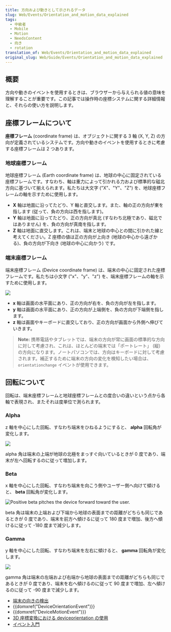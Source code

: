 ```yaml
---
title: 方向および動きとして示されるデータ
slug: Web/Events/Orientation_and_motion_data_explained
tags:
  - 中級者
  - Mobile
  - Motion
  - NeedsContent
  - 向き
  - rotation
translation_of: Web/Events/Orientation_and_motion_data_explained
original_slug: Web/Guide/Events/Orientation_and_motion_data_explained
---
```

## 概要

方向や動きのイベントを使用するときは、ブラウザーから与えられる値の意味を理解することが重要です。この記事では操作時の座標システムに関する詳細情報と、それらの使い方を説明します。

## 座標フレームについて

**座標フレーム** (coordinate frame) は、オブジェクトに関する 3 軸 (X, Y, Z) の方向が定義されているシステムです。方向や動きのイベントを使用するときに考慮する座標フレームは 2 つあります。

### 地球座標フレーム

地球座標フレーム (Earth coordinate frame) は、地球の中心に固定されている座標フレームです。すなわち、軸は重力によって引かれる力および標準的な磁北方向に基づいて揃えられます。私たちは大文字 ("X"、"Y"、"Z") を、地球座標フレームの軸を示すために使用します。

- **X** 軸は地面に沿ってたどり、Y 軸と直交します。また、軸の正の方向が東を指します (従って、負の方向は西を指します)。
- **Y** 軸は地面に沿ってたどり、正の方向が真北 (すなわち北極であり、磁北ではありません) を、負の方向が真南を指します。
- **Z** 軸は地面に直交します。これは、端末と地球の中心との間に引かれた線と考えてください。Z 座標の値は正の方向が上向き (地球の中心から遠ざかる)、負の方向が下向き (地球の中心に向かう) です。

### 端末座標フレーム

端末座標フレーム (Device coordinate frame) は、端末の中心に固定された座標フレームです。私たちは小文字 ("x"、"y"、"z") を、端末座標フレームの軸を示すために使用します。

![](axes.png)

- **x** 軸は画面の水平面にあり、正の方向が右を、負の方向が左を指します。
- **y** 軸は画面の水平面にあり、正の方向が上端側を、負の方向が下端側を指します。
- **z** 軸は画面やキーボードに直交しており、正の方向が画面から外側へ伸びていきます。

> **Note:** 携帯電話やタブレットでは、端末の方向が常に画面の標準的な方向に対して考慮され、これは、ほとんどの端末では「ポートレート」 (縦) の方向になります。ノートパソコンでは、方向はキーボードに対して考慮されます。補正するために端末の方向の変化を検知したい場合は、`orientationchange` イベントが使用できます。

## 回転について

回転は、端末座標フレームと地球座標フレームとの度合いの違いという点から各軸で表現され、またそれは度単位で測られます。

### Alpha

z 軸を中心にした回転、すなわち端末をひねるようにすると、 **alpha** 回転角が変化します。

![](alpha.png)

alpha 角は端末の上端が地球の北極をまっすぐ向いているときが 0 度であり、端末が左へ回転するのに従って増加します。

### Beta

x 軸を中心にした回転、すなわち端末を向こう側やユーザー側へ向けて傾けると、 **beta** 回転角が変化します。

![Positive beta pitches the device forward toward the user.](beta2.png)

beta 角は端末の上端および下端から地球の表面までの距離がどちらも同じであるときが 0 度であり、端末を前方へ傾けるに従って 180 度まで増加、後方へ傾けるに従って -180 度まで減少します。

### Gamma

y 軸を中心にした回転、すなわち端末を左右に傾けると、 **gamma** 回転角が変化します。

![](gamma.png)

gamma 角は端末の左端および右端から地球の表面までの距離がどちらも同じであるときが 0 度であり、端末を右へ傾けるのに従って 90 度まで増加、左へ傾けるのに従って -90 度まで減少します。

<section id="Quick_links"><ul><li><a href="/ja/docs/Web/Events/Detecting_device_orientation">端末の向きの検出</a></li><li>{{domxref("DeviceOrientationEvent")}}</li><li>{{domxref("DeviceMotionEvent")}}</li><li><a href="/ja/docs/Web/Events/Using_device_orientation_with_3D_transforms">3D 座標変換における deviceorientation の使用</a></li><li><a href="/ja/docs/Learn/JavaScript/Building_blocks/Events">イベント入門</a></li></ul></section>
